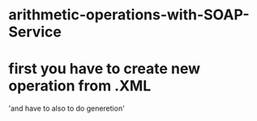 # arithmetic-operations-with-SOAP-Service
# first you have to create new operation from  .XML 
'and have to also to do generetion'
